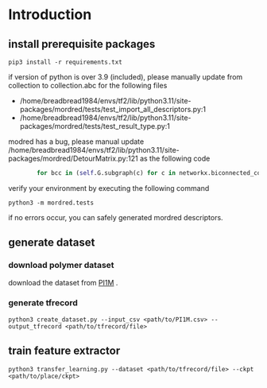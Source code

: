 # Introduction

## install prerequisite packages

```shell
pip3 install -r requirements.txt
```

if version of python is over 3.9 (included), please manually update from collection to collection.abc for the following files

- /home/breadbread1984/envs/tf2/lib/python3.11/site-packages/mordred/tests/test_import_all_descriptors.py:1
- /home/breadbread1984/envs/tf2/lib/python3.11/site-packages/mordred/tests/test_result_type.py:1

modred has a bug, please manual update /home/breadbread1984/envs/tf2/lib/python3.11/site-packages/mordred/DetourMatrix.py:121 as the following code

```python
        for bcc in (self.G.subgraph(c) for c in networkx.biconnected_components(self.G)):
```

verify your environment by executing the following command

```shell
python3 -m mordred.tests
```

if no errors occur, you can safely generated mordred descriptors.

## generate dataset

### download polymer dataset

download the dataset from [PI1M](https://github.com/RUIMINMA1996/PI1M/tree/master) .

### generate tfrecord

```shell
python3 create_dataset.py --input_csv <path/to/PI1M.csv> --output_tfrecord <path/to/tfrecord/file>
```

## train feature extractor

```shell
python3 transfer_learning.py --dataset <path/to/tfrecord/file> --ckpt <path/to/place/ckpt>
```
